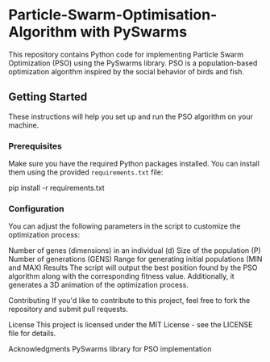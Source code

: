 # Particle-Swarm-Optimisation-Algorithm with PySwarms

This repository contains Python code for implementing Particle Swarm Optimization (PSO) using the PySwarms library. PSO is a population-based optimization algorithm inspired by the social behavior of birds and fish.

## Getting Started

These instructions will help you set up and run the PSO algorithm on your machine.

### Prerequisites

Make sure you have the required Python packages installed. You can install them using the provided `requirements.txt` file:

pip install -r requirements.txt

### Configuration
You can adjust the following parameters in the script to customize the optimization process:

Number of genes (dimensions) in an individual (d)
Size of the population (P)
Number of generations (GENS)
Range for generating initial populations (MIN and MAX)
Results
The script will output the best position found by the PSO algorithm along with the corresponding fitness value. Additionally, it generates a 3D animation of the optimization process.

Contributing
If you'd like to contribute to this project, feel free to fork the repository and submit pull requests.

License
This project is licensed under the MIT License - see the LICENSE file for details.

Acknowledgments
PySwarms library for PSO implementation
